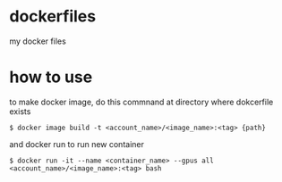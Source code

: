 # dockerfiles
my docker files

# how to use
to make docker image, do this commnand at directory where dokcerfile exists

`$ docker image build -t <account_name>/<image_name>:<tag> {path}`

and docker run to run new container

`$ docker run -it --name <container_name> --gpus all <account_name>/<image_name>:<tag> bash`
